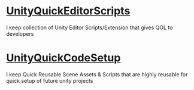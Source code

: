 # [UnityQuickEditorScripts]([https://github.com/GDAsim/UnityFun](https://github.com/GDAsim/UnityQuickEditorScripts))
I keep collection of Unity Editor Scripts/Extension that gives QOL to developers

# [UnityQuickCodeSetup]([https://github.com/GDAsim/UnityScripts](https://github.com/GDAsim/UnityQuickCodeSetup))
I keep Quick Reusable Scene Assets & Scripts that are highly reusable for quick setup of future unity projects
